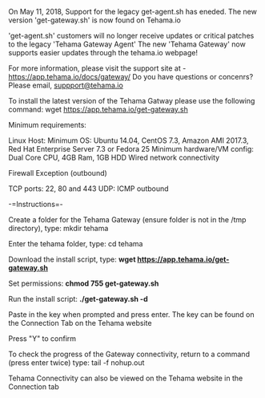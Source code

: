 On May 11, 2018, Support for the legacy get-agent.sh has eneded. The new version 'get-gateway.sh' is now found on Tehama.io

'get-agent.sh' customers will no longer receive updates or critical patches to the legacy 'Tehama Gateway Agent' The new 'Tehama Gateway' now supports easier updates through the tehama.io webpage!

For more information, please visit the support site at - https://app.tehama.io/docs/gateway/ Do you have questions or concenrs? Please email, suppport@tehama.io

To install the latest version of the Tehama Gatway please use the following command: wget https://app.tehama.io/get-gateway.sh

Minimum requirements:

Linux Host: Minimum OS: Ubuntu 14.04, CentOS 7.3, Amazon AMI 2017.3, Red Hat Enterprise Server 7.3 or Fedora 25 Minimum hardware/VM config: Dual Core CPU, 4GB Ram, 1GB HDD Wired network connectivity

Firewall Exception (outbound)

TCP ports: 22, 80 and 443 UDP: ICMP outbound

-=Instructions=-

Create a folder for the Tehama Gateway  (ensure folder is not in the /tmp directory), type: mkdir tehama

Enter the tehama folder, type: cd tehama

Download the install script, type: <b>wget https://app.tehama.io/get-gateway.sh</b>

Set permissions: <b>chmod 755 get-gateway.sh</b>

Run the install script: <b>./get-gateway.sh -d</b>

Paste in the key when prompted and press enter. The key can be found on the Connection Tab on the Tehama website

Press "Y" to confirm

To check the progress of the Gateway connectivity, return to a command (press enter twice) type: tail -f nohup.out

Tehama Connectivity can also be viewed on the Tehama website in the Connection tab

